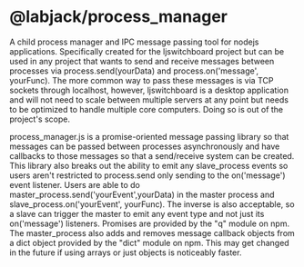 @labjack/process_manager
=======================

A child process manager and IPC message passing tool for nodejs applications.  Specifically created for the ljswitchboard project but can be used in any project that wants to send and receive messages between processes via process.send(yourData) and process.on('message', yourFunc).  The more common way to pass these messages is via TCP sockets through localhost, however, ljswitchboard is a desktop application and will not need to scale between multiple servers at any point but needs to be optimized to handle multiple core computers.  Doing so is out of the project's scope.

process_manager.js is a promise-oriented message passing library so that messages can be passed between processes asynchronously and have callbacks to those messages so that a send/receive system can be created.  This library also breaks out the ability to emit any slave_process events so users aren't restricted to process.send only sending to the on('message') event listener.  Users are able to do master_process.send('yourEvent',yourData) in the master process and slave_process.on('yourEvent', yourFunc).  The inverse is also acceptable, so a slave can trigger the master to emit any event type and not just its on('message') listeners.  Promises are provided by the "q" module on npm.  The master_process also adds and removes message callback objects from a dict object provided by the "dict" module on npm.  This may get changed in the future if using arrays or just objects is noticeably faster.
